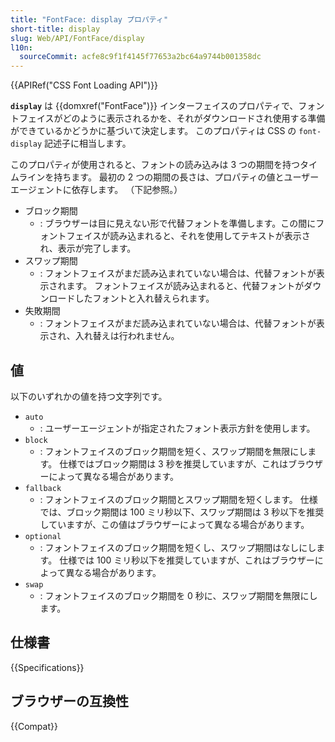```yaml
---
title: "FontFace: display プロパティ"
short-title: display
slug: Web/API/FontFace/display
l10n:
  sourceCommit: acfe8c9f1f4145f77653a2bc64a9744b001358dc
---
```


{{APIRef("CSS Font Loading API")}}

**`display`** は {{domxref("FontFace")}} インターフェイスのプロパティで、フォントフェイスがどのように表示されるかを、それがダウンロードされ使用する準備ができているかどうかに基づいて決定します。
このプロパティは CSS の `font-display` 記述子に相当します。

このプロパティが使用されると、フォントの読み込みは 3 つの期間を持つタイムラインを持ちます。
最初の 2 つの期間の長さは、プロパティの値とユーザーエージェントに依存します。
（下記参照。）

- ブロック期間
  - : ブラウザーは目に見えない形で代替フォントを準備します。この間にフォントフェイスが読み込まれると、それを使用してテキストが表示され、表示が完了します。
- スワップ期間
  - : フォントフェイスがまだ読み込まれていない場合は、代替フォントが表示されます。
    フォントフェイスが読み込まれると、代替フォントがダウンロードしたフォントと入れ替えられます。
- 失敗期間
  - : フォントフェイスがまだ読み込まれていない場合は、代替フォントが表示され、入れ替えは行われません。

## 値

以下のいずれかの値を持つ文字列です。

- `auto`
  - : ユーザーエージェントが指定されたフォント表示方針を使用します。
- `block`
  - : フォントフェイスのブロック期間を短く、スワップ期間を無限にします。
    仕様ではブロック期間は 3 秒を推奨していますが、これはブラウザーによって異なる場合があります。
- `fallback`
  - : フォントフェイスのブロック期間とスワップ期間を短くします。
    仕様では、ブロック期間は 100 ミリ秒以下、スワップ期間は 3 秒以下を推奨していますが、この値はブラウザーによって異なる場合があります。
- `optional`
  - : フォントフェイスのブロック期間を短くし、スワップ期間はなしにします。
    仕様では 100 ミリ秒以下を推奨していますが、これはブラウザーによって異なる場合があります。
- `swap`
  - : フォントフェイスのブロック期間を 0 秒に、スワップ期間を無限にします。

## 仕様書

{{Specifications}}

## ブラウザーの互換性

{{Compat}}
